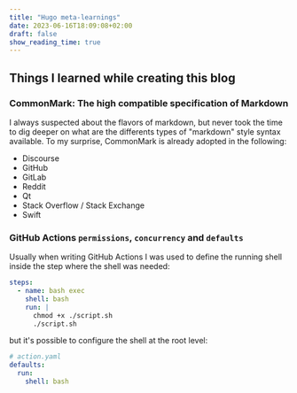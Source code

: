 ```yaml
---
title: "Hugo meta-learnings"
date: 2023-06-16T18:09:08+02:00
draft: false
show_reading_time: true
---
```

## Things I learned while creating this blog

### CommonMark: The high compatible specification of Markdown

I always suspected about the flavors of markdown, but never took the time to dig deeper on what are the differents types of "markdown" style syntax available. To my surprise, CommonMark is already adopted in the following:

- Discourse
- GitHub
- GitLab
- Reddit
- Qt
- Stack Overflow / Stack Exchange
- Swift

### GitHub Actions `permissions`, `concurrency` and `defaults`

Usually when writing GitHub Actions I was used to define the running shell inside the step where the shell was needed:

```yaml
steps:
  - name: bash exec
    shell: bash
    run: |
      chmod +x ./script.sh
      ./script.sh
```

but it's possible to configure the shell at the root level:

```yaml
# action.yaml
defaults:
  run:
    shell: bash
```
